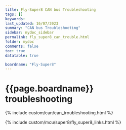 ```yaml
---
title: Fly-Super8 CAN bus Troubleshooting
tags: []
keywords: 
last_updated: 16/07/2023
summary: "CAN bus Troubleshooting"
sidebar: mydoc_sidebar
permalink: fly_super8_can_trouble.html
folder: mydoc
comments: false
toc: true
datatable: true

boardname: "Fly-Super8" 
---
```

# {{page.boardname}} troubleshooting

{% include custom/can/can_troubleshooting.html %}

{% include custom/mcu/super8/fly_super8_links.html %}